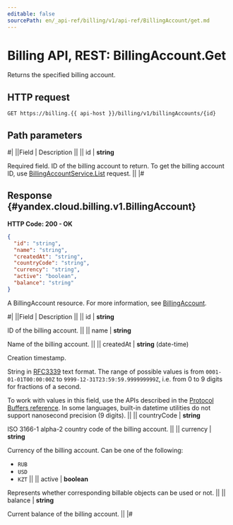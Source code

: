 ```yaml
---
editable: false
sourcePath: en/_api-ref/billing/v1/api-ref/BillingAccount/get.md
---
```


# Billing API, REST: BillingAccount.Get

Returns the specified billing account.

## HTTP request

```
GET https://billing.{{ api-host }}/billing/v1/billingAccounts/{id}
```

## Path parameters

#|
||Field | Description ||
|| id | **string**

Required field. ID of the billing account to return.
To get the billing account ID, use [BillingAccountService.List](/docs/billing/api-ref/BillingAccount/list#List) request. ||
|#

## Response {#yandex.cloud.billing.v1.BillingAccount}

**HTTP Code: 200 - OK**

```json
{
  "id": "string",
  "name": "string",
  "createdAt": "string",
  "countryCode": "string",
  "currency": "string",
  "active": "boolean",
  "balance": "string"
}
```

A BillingAccount resource. For more information, see [BillingAccount](/docs/billing/concepts/billing-account).

#|
||Field | Description ||
|| id | **string**

ID of the billing account. ||
|| name | **string**

Name of the billing account. ||
|| createdAt | **string** (date-time)

Creation timestamp.

String in [RFC3339](https://www.ietf.org/rfc/rfc3339.txt) text format. The range of possible values is from
`0001-01-01T00:00:00Z` to `9999-12-31T23:59:59.999999999Z`, i.e. from 0 to 9 digits for fractions of a second.

To work with values in this field, use the APIs described in the
[Protocol Buffers reference](https://developers.google.com/protocol-buffers/docs/reference/overview).
In some languages, built-in datetime utilities do not support nanosecond precision (9 digits). ||
|| countryCode | **string**

ISO 3166-1 alpha-2 country code of the billing account. ||
|| currency | **string**

Currency of the billing account.
Can be one of the following:
* `RUB`
* `USD`
* `KZT` ||
|| active | **boolean**

Represents whether corresponding billable objects can be used or not. ||
|| balance | **string**

Current balance of the billing account. ||
|#